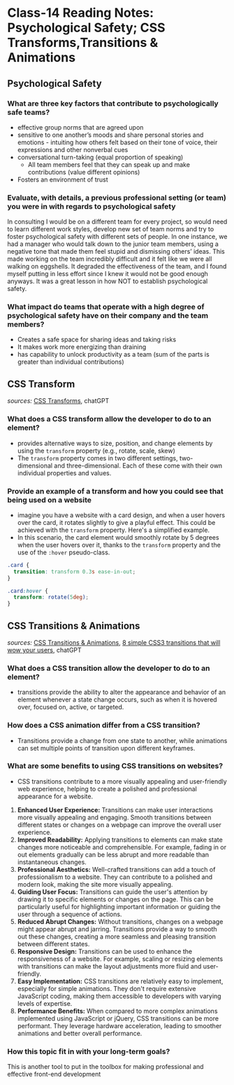# Class-14 Reading Notes: Psychological Safety; CSS Transforms,Transitions & Animations

## Psychological Safety

### What are three key factors that contribute to psychologically safe teams?

- effective group norms that are agreed upon
- sensitive to one another’s moods and share personal stories and emotions - intuiting how others felt based on their tone of voice, their expressions and other nonverbal cues
- conversational turn-taking (equal proportion of speaking)
  - All team members feel that they can speak up and make contributions (value different opinions)
- Fosters an environment of trust

### Evaluate, with details, a previous professional setting (or team) you were in with regards to psychological safety

In consulting I would be on a different team for every project, so would need to learn different work styles, develop new set of team norms and try to foster psychological safety with different sets of people. In one instance, we had a manager who would talk down to the junior team members, using a  negative tone that made them feel stupid and dismissing others’ ideas. This made working on the team incredibly difficult and it felt like we were all walking on eggshells. It degraded the effectiveness of the team, and I found myself putting in less effort since I knew it would not be good enough anyways. It was a great lesson in how NOT to establish psychological safety.

### What impact do teams that operate with a high degree of psychological safety have on their company and the team members?

- Creates a safe space for sharing ideas and taking risks
- It makes work more energizing than draining
- has capability to unlock productivity as a team (sum of the parts is greater than individual contributions)

## CSS Transform

*sources:* [CSS Transforms](http://learn.shayhowe.com/advanced-html-css/css-transforms/), chatGPT

### What does a CSS transform allow the developer to do to an element?

- provides alternative ways to size, position, and change elements by using the `transform` property (e.g., rotate, scale, skew)
- The `transform` property comes in two different settings, two-dimensional and three-dimensional. Each of these come with their own individual properties and values.

### Provide an example of a transform and how you could see that being used on a website

- imagine you have a website with a card design, and when a user hovers over the card, it rotates slightly to give a playful effect. This could be achieved with the `transform` property. Here's a simplified example.
- In this scenario, the card element would smoothly rotate by 5 degrees when the user hovers over it, thanks to the `transform` property and the use of the `:hover` pseudo-class.

```css
.card {
  transition: transform 0.3s ease-in-out;
}

.card:hover {
  transform: rotate(5deg);
}
```

## CSS Transitions & Animations

*sources:* [CSS Transitions & Animations](http://learn.shayhowe.com/advanced-html-css/transitions-animations/), [8 simple CSS3 transitions that will wow your users](http://www.webdesignerdepot.com/2014/05/8-simple-css3-transitions-that-will-wow-your-users), chatGPT

### What does a CSS transition allow the developer to do to an element?

- transitions provide the ability to alter the appearance and behavior of an element whenever a state change occurs, such as when it is hovered over, focused on, active, or targeted.

### How does a CSS animation differ from a CSS transition?

- Transitions provide a change from one state to another, while animations can set multiple points of transition upon different keyframes.

### What are some benefits to using CSS transitions on websites?

- CSS transitions contribute to a more visually appealing and user-friendly web experience, helping to create a polished and professional appearance for a website.

1. **Enhanced User Experience:** Transitions can make user interactions more visually appealing and engaging. Smooth transitions between different states or changes on a webpage can improve the overall user experience.
2. **Improved Readability:** Applying transitions to elements can make state changes more noticeable and comprehensible. For example, fading in or out elements gradually can be less abrupt and more readable than instantaneous changes.
3. **Professional Aesthetics:** Well-crafted transitions can add a touch of professionalism to a website. They can contribute to a polished and modern look, making the site more visually appealing.
4. **Guiding User Focus:** Transitions can guide the user's attention by drawing it to specific elements or changes on the page. This can be particularly useful for highlighting important information or guiding the user through a sequence of actions.
5. **Reduced Abrupt Changes:** Without transitions, changes on a webpage might appear abrupt and jarring. Transitions provide a way to smooth out these changes, creating a more seamless and pleasing transition between different states.
6. **Responsive Design:** Transitions can be used to enhance the responsiveness of a website. For example, scaling or resizing elements with transitions can make the layout adjustments more fluid and user-friendly.
7. **Easy Implementation:** CSS transitions are relatively easy to implement, especially for simple animations. They don't require extensive JavaScript coding, making them accessible to developers with varying levels of expertise.
8. **Performance Benefits:** When compared to more complex animations implemented using JavaScript or jQuery, CSS transitions can be more performant. They leverage hardware acceleration, leading to smoother animations and better overall performance.

### How this topic fit in with your long-term goals?

This is another tool to put in the toolbox for making professional and effective front-end development
